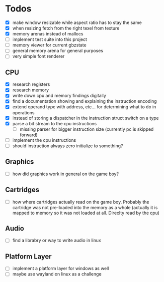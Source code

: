 # Todos

- [x]   make window resizable while aspect ratio has to stay the same
- [x]   when resizing fetch from the right texel from texture 
- [x]   memory arenas instead of mallocs
- [ ]   implement test suite into this project
- [ ]   memory viewer for current gbzstate
- [ ]   general memory arena for general purposes
- [ ]   very simple font renderer

## CPU

- [x]   research registers
- [x]   research memory
- [x]	write down cpu and memory findings digitally
- [x]   find a documentation showing and explaining the instruction encoding
- [x]   extend operand type with address, etc... for determining what to do in 
        operations
- [x]   instead of storing a dispatcher in the instruction struct switch on a type
- [x]	parse a bit stream to the cpu instructions
    - [ ]    missing parser for bigger instruction size (currently pc is skipped forward)
- [ ]	implement the cpu instructions
- [ ]   should instruction always zero initialize to something?

## Graphics

- [ ]	how did graphics work in general on the game boy?

## Cartridges 

- [ ]	how where cartridges actually read on the game boy. 
        Probably the cartridge was not pre-loaded into the memory as a whole
        (actually it is mapped to memory so it was not loaded at all. Direclty 
        read by the cpu)

## Audio 

- [ ]	find a librabry or way to write audio in linux

## Platform Layer

- [ ]	implement a platform layer for windows as well
- [ ]	maybe use wayland on linux as a challenge
